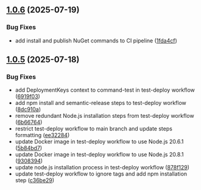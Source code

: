 ## [1.0.6](https://github.com/Vectrionyx/orb-semantic-dotnet/compare/v1.0.5...v1.0.6) (2025-07-19)


### Bug Fixes

* add install and publish NuGet commands to CI pipeline ([1fda4cf](https://github.com/Vectrionyx/orb-semantic-dotnet/commit/1fda4cf83f39b13bb03d970c1974d10b0db349ba))

## [1.0.5](https://github.com/Vectrionyx/orb-semantic-dotnet/compare/v1.0.4...v1.0.5) (2025-07-18)


### Bug Fixes

* add DeploymentKeys context to command-test in test-deploy workflow ([6919f03](https://github.com/Vectrionyx/orb-semantic-dotnet/commit/6919f03ece6e845c2cca4e3e5fb7ca1fa6c44829))
* add npm install and semantic-release steps to test-deploy workflow ([8dc910a](https://github.com/Vectrionyx/orb-semantic-dotnet/commit/8dc910abdcc4b3af98a952b52860dcf56b154b73))
* remove redundant Node.js installation steps from test-deploy workflow ([6b66764](https://github.com/Vectrionyx/orb-semantic-dotnet/commit/6b667645354c6b6b4968402323c1650d23eae749))
* restrict test-deploy workflow to main branch and update steps formatting ([ee32284](https://github.com/Vectrionyx/orb-semantic-dotnet/commit/ee32284fedfe2a7fea8c27715fb927d350799a74))
* update Docker image in test-deploy workflow to use Node.js 20.6.1 ([5b84bd7](https://github.com/Vectrionyx/orb-semantic-dotnet/commit/5b84bd77e90d9d16c851940fbf61335a44d2b49b))
* update Docker image in test-deploy workflow to use Node.js 20.8.1 ([9308394](https://github.com/Vectrionyx/orb-semantic-dotnet/commit/93083945158d16f3cb6e494cd976d13fac26f57d))
* update node.js installation process in test-deploy workflow ([878f129](https://github.com/Vectrionyx/orb-semantic-dotnet/commit/878f129b7b6649b3776764612d5daf58a8e3ec74))
* update test-deploy workflow to ignore tags and add npm installation step ([c36be29](https://github.com/Vectrionyx/orb-semantic-dotnet/commit/c36be294fe85e89ce25c5851cfc9e9ec0c77a173))
